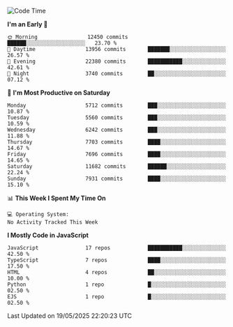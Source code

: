 <!--START_SECTION:waka-->
![Code Time](http://img.shields.io/badge/Code%20Time-3%2C498%20hrs%2059%20mins-blue)

**I'm an Early 🐤** 

```text
🌞 Morning                12450 commits       ██████░░░░░░░░░░░░░░░░░░░   23.70 % 
🌆 Daytime                13956 commits       ███████░░░░░░░░░░░░░░░░░░   26.57 % 
🌃 Evening                22380 commits       ███████████░░░░░░░░░░░░░░   42.61 % 
🌙 Night                  3740 commits        ██░░░░░░░░░░░░░░░░░░░░░░░   07.12 % 
```
📅 **I'm Most Productive on Saturday** 

```text
Monday                   5712 commits        ███░░░░░░░░░░░░░░░░░░░░░░   10.87 % 
Tuesday                  5560 commits        ███░░░░░░░░░░░░░░░░░░░░░░   10.59 % 
Wednesday                6242 commits        ███░░░░░░░░░░░░░░░░░░░░░░   11.88 % 
Thursday                 7703 commits        ████░░░░░░░░░░░░░░░░░░░░░   14.67 % 
Friday                   7696 commits        ████░░░░░░░░░░░░░░░░░░░░░   14.65 % 
Saturday                 11682 commits       ██████░░░░░░░░░░░░░░░░░░░   22.24 % 
Sunday                   7931 commits        ████░░░░░░░░░░░░░░░░░░░░░   15.10 % 
```


📊 **This Week I Spent My Time On** 

```text
💻 Operating System: 
No Activity Tracked This Week
```

**I Mostly Code in JavaScript** 

```text
JavaScript               17 repos            ███████████░░░░░░░░░░░░░░   42.50 % 
TypeScript               7 repos             ████░░░░░░░░░░░░░░░░░░░░░   17.50 % 
HTML                     4 repos             ██░░░░░░░░░░░░░░░░░░░░░░░   10.00 % 
Python                   1 repo              █░░░░░░░░░░░░░░░░░░░░░░░░   02.50 % 
EJS                      1 repo              █░░░░░░░░░░░░░░░░░░░░░░░░   02.50 % 
```




 Last Updated on 19/05/2025 22:20:23 UTC
<!--END_SECTION:waka-->

<!--
**likaiqiang/likaiqiang** is a ✨ _special_ ✨ repository because its `README.md` (this file) appears on your GitHub profile.

Here are some ideas to get you started:

- 🔭 I’m currently working on ...
- 🌱 I’m currently learning ...
- 👯 I’m looking to collaborate on ...
- 🤔 I’m looking for help with ...
- 💬 Ask me about ...
- 📫 How to reach me: ...
- 😄 Pronouns: ...
- ⚡ Fun fact: ...
-->

